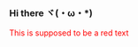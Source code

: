 ### Hi there ヾ(・ω・*)

<!--
**Flacial/Flacial** is a ✨ _special_ ✨ repository because its `README.md` (this file) appears on your GitHub profile.

- 🔭 I’m currently working on [wordsapiproject](https://github.com/Flacial/wordsapiproject)
- 🌱 I’m currently learning React
- 👯 I’m looking to collaborate on building a website that has all Android ROMs
- 🤔 I’m looking for help with problem solving techniques
- 📫 How to reach me: No way currently...
- 😄 Pronouns: Good/Dev
- ⚡ Fun fact: I like cute stuff
-->

<span style="color: red;">This is supposed to be a red text</span>

<p style="text-transform: uppercase;"></p>
